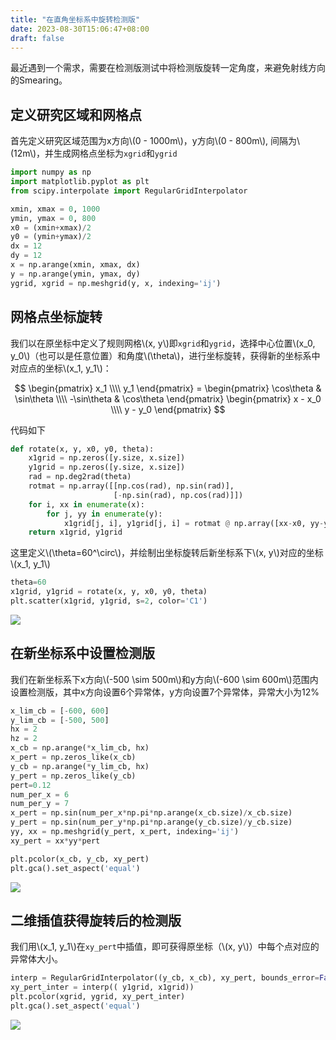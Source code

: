 ```yaml
---
title: "在直角坐标系中旋转检测版"
date: 2023-08-30T15:06:47+08:00
draft: false
---
```


最近遇到一个需求，需要在检测版测试中将检测版旋转一定角度，来避免射线方向的Smearing。

<!--more-->

## 定义研究区域和网格点
首先定义研究区域范围为x方向\\(0 - 1000m\\)，y方向\\(0 - 800m\\), 间隔为\\(12m\\)，并生成网格点坐标为`xgrid`和`ygrid`
```Python
import numpy as np
import matplotlib.pyplot as plt
from scipy.interpolate import RegularGridInterpolator

xmin, xmax = 0, 1000    
ymin, ymax = 0, 800    
x0 = (xmin+xmax)/2
y0 = (ymin+ymax)/2
dx = 12
dy = 12
x = np.arange(xmin, xmax, dx)
y = np.arange(ymin, ymax, dy)
ygrid, xgrid = np.meshgrid(y, x, indexing='ij')
```

## 网格点坐标旋转

我们以在原坐标中定义了规则网格\\(x, y\\)即`xgrid`和`ygrid`，选择中心位置\\(x_0, y_0\\)（也可以是任意位置）和角度\\(\theta\\)，进行坐标旋转，获得新的坐标系中对应点的坐标\\(x_1, y_1\\)：

$$ 
\begin{pmatrix} x_1 \\\\ y_1 \end{pmatrix} =
\begin{pmatrix} \cos\theta & \sin\theta \\\\ -\sin\theta & \cos\theta \end{pmatrix}
\begin{pmatrix} x - x_0 \\\\ y - y_0 \end{pmatrix} $$

代码如下

```python
def rotate(x, y, x0, y0, theta):
    x1grid = np.zeros([y.size, x.size])
    y1grid = np.zeros([y.size, x.size])
    rad = np.deg2rad(theta)
    rotmat = np.array([[np.cos(rad), np.sin(rad)],
                       [-np.sin(rad), np.cos(rad)]])
    for i, xx in enumerate(x):
        for j, yy in enumerate(y):
            x1grid[j, i], y1grid[j, i] = rotmat @ np.array([xx-x0, yy-y0])
    return x1grid, y1grid
```

这里定义\\(\theta=60^\circ\\)，并绘制出坐标旋转后新坐标系下\\(x, y\\)对应的坐标\\(x_1, y_1\\)

```python
theta=60
x1grid, y1grid = rotate(x, y, x0, y0, theta)
plt.scatter(x1grid, y1grid, s=2, color='C1')
```
![](/img/rot_checker/grid1.png)


## 在新坐标系中设置检测版
我们在新坐标系下x方向\\(-500 \sim 500m\\)和y方向\\(-600 \sim 600m\\)范围内设置检测版，其中x方向设置6个异常体，y方向设置7个异常体，异常大小为12%

```python
x_lim_cb = [-600, 600]
y_lim_cb = [-500, 500]
hx = 2
hz = 2
x_cb = np.arange(*x_lim_cb, hx)
x_pert = np.zeros_like(x_cb)
y_cb = np.arange(*y_lim_cb, hx)
y_pert = np.zeros_like(y_cb)
pert=0.12
num_per_x = 6
num_per_y = 7
x_pert = np.sin(num_per_x*np.pi*np.arange(x_cb.size)/x_cb.size)
y_pert = np.sin(num_per_y*np.pi*np.arange(y_cb.size)/y_cb.size)
yy, xx = np.meshgrid(y_pert, x_pert, indexing='ij')
xy_pert = xx*yy*pert

plt.pcolor(x_cb, y_cb, xy_pert)
plt.gca().set_aspect('equal')
```
![](/img/rot_checker/checker.png)


## 二维插值获得旋转后的检测版
我们用\\(x_1, y_1\\)在`xy_pert`中插值，即可获得原坐标（\\(x, y\\)）中每个点对应的异常体大小。
```python
interp = RegularGridInterpolator((y_cb, x_cb), xy_pert, bounds_error=False, fill_value=0.)
xy_pert_inter = interp(( y1grid, x1grid))
plt.pcolor(xgrid, ygrid, xy_pert_inter)
plt.gca().set_aspect('equal')
```
![](/img/rot_checker/rot_checker.png)